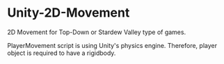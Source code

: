 # Unity-2D-Movement
2D Movement for Top-Down or Stardew Valley type of games.

PlayerMovement script is using Unity's physics engine. Therefore, player object is required to have a rigidbody.
